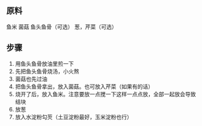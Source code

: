## 原料

鱼米
菌菇
鱼头鱼骨（可选）
葱，芹菜（可选）

## 步骤

1. 用鱼头鱼骨放油里煎一下
2. 先把鱼头鱼骨烧汤，小火熬
3. 菌菇也先过油
4. 把鱼头鱼骨拿出，放入菌菇。也可放入芹菜（如果有的话）
5. 烧开了后，放入鱼米。注意要放一点搅一下这样一点点放，全部一起放会导致结块
6. 放葱
7. 放入水淀粉勾芡（土豆淀粉最好，玉米淀粉也行）